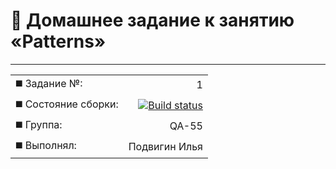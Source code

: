 #  :page_facing_up: Домашнее задание к занятию «Patterns»

---




|||
|:--------|--------:|
| :black_medium_square: Задание №: | 1 |
| :black_medium_square: Состояние сборки: | [![Build status](https://ci.appveyor.com/api/projects/status/wgocg7idaw4wls1j/branch/main?svg=true)](https://ci.appveyor.com/project/Elias-Grail/patterns/branch/main) |
 :black_medium_square: Группа: | QA-55 |
| :black_medium_square: Выполнял: | Подвигин Илья |
